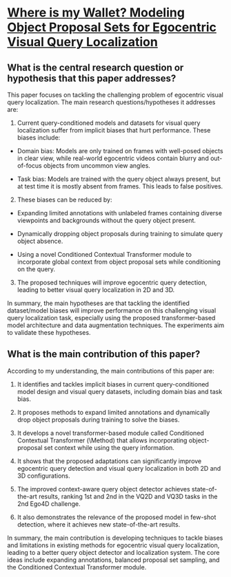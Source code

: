 # [Where is my Wallet? Modeling Object Proposal Sets for Egocentric Visual   Query Localization](https://arxiv.org/abs/2211.10528)

## What is the central research question or hypothesis that this paper addresses?

 This paper focuses on tackling the challenging problem of egocentric visual query localization. The main research questions/hypotheses it addresses are:

1. Current query-conditioned models and datasets for visual query localization suffer from implicit biases that hurt performance. These biases include:

- Domain bias: Models are only trained on frames with well-posed objects in clear view, while real-world egocentric videos contain blurry and out-of-focus objects from uncommon view angles. 

- Task bias: Models are trained with the query object always present, but at test time it is mostly absent from frames. This leads to false positives.

2. These biases can be reduced by:

- Expanding limited annotations with unlabeled frames containing diverse viewpoints and backgrounds without the query object present.

- Dynamically dropping object proposals during training to simulate query object absence.

- Using a novel Conditioned Contextual Transformer module to incorporate global context from object proposal sets while conditioning on the query.

3. The proposed techniques will improve egocentric query detection, leading to better visual query localization in 2D and 3D.

In summary, the main hypotheses are that tackling the identified dataset/model biases will improve performance on this challenging visual query localization task, especially using the proposed transformer-based model architecture and data augmentation techniques. The experiments aim to validate these hypotheses.


## What is the main contribution of this paper?

 According to my understanding, the main contributions of this paper are:

1. It identifies and tackles implicit biases in current query-conditioned model design and visual query datasets, including domain bias and task bias. 

2. It proposes methods to expand limited annotations and dynamically drop object proposals during training to solve the biases.

3. It develops a novel transformer-based module called Conditioned Contextual Transformer (\Method) that allows incorporating object-proposal set context while using the query information. 

4. It shows that the proposed adaptations can significantly improve egocentric query detection and visual query localization in both 2D and 3D configurations. 

5. The improved context-aware query object detector achieves state-of-the-art results, ranking 1st and 2nd in the VQ2D and VQ3D tasks in the 2nd Ego4D challenge.

6. It also demonstrates the relevance of the proposed model in few-shot detection, where it achieves new state-of-the-art results.

In summary, the main contribution is developing techniques to tackle biases and limitations in existing methods for egocentric visual query localization, leading to a better query object detector and localization system. The core ideas include expanding annotations, balanced proposal set sampling, and the Conditioned Contextual Transformer module.
